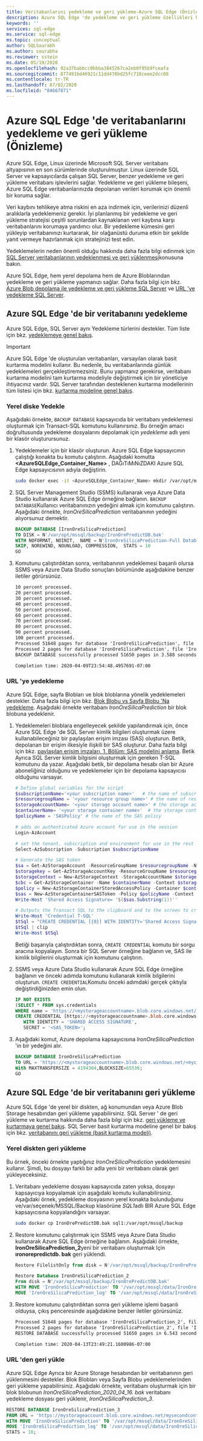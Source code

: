 ```yaml
---
title: Veritabanlarını yedekleme ve geri yükleme-Azure SQL Edge (Önizleme)
description: Azure SQL Edge 'de yedekleme ve geri yükleme özellikleri hakkında bilgi edinin (Önizleme).
keywords: ''
services: sql-edge
ms.service: sql-edge
ms.topic: conceptual
author: SQLSourabh
ms.author: sourabha
ms.reviewer: sstein
ms.date: 05/19/2020
ms.openlocfilehash: 92a37babbcc0bbba3845267ca2eb0f95b9fceafa
ms.sourcegitcommit: 877491bd46921c11dd478bd25fc718ceee2dcc08
ms.contentlocale: tr-TR
ms.lasthandoff: 07/02/2020
ms.locfileid: "84667871"
---
```

# <a name="back-up-and-restore-databases-in-azure-sql-edge-preview"></a>Azure SQL Edge 'de veritabanlarını yedekleme ve geri yükleme (Önizleme) 

Azure SQL Edge, Linux üzerinde Microsoft SQL Server veritabanı altyapısının en son sürümlerinde oluşturulmuştur. Linux üzerinde SQL Server ve kapsayıcılarda çalışan SQL Server, benzer yedekleme ve geri yükleme veritabanı işlevlerini sağlar. Yedekleme ve geri yükleme bileşeni, Azure SQL Edge veritabanlarınızda depolanan verileri korumak için önemli bir koruma sağlar. 

Veri kaybını tehlikeye atma riskini en aza indirmek için, verilerinizi düzenli aralıklarla yedeklemeniz gerekir. İyi planlanmış bir yedekleme ve geri yükleme stratejisi çeşitli sorunlardan kaynaklanan veri kaybına karşı veritabanlarını korumaya yardımcı olur. Bir yedekleme kümesini geri yükleyip veritabanınızı kurtararak, bir olağanüstü duruma etkin bir şekilde yanıt vermeye hazırlanmak için stratejinizi test edin.

Yedeklemelerin neden önemli olduğu hakkında daha fazla bilgi edinmek için [SQL Server veritabanlarının yedeklenmesi ve geri yüklenmesi](/sql/relational-databases/backup-restore/back-up-and-restore-of-sql-server-databases/)konusuna bakın.

Azure SQL Edge, hem yerel depolama hem de Azure Bloblarından yedekleme ve geri yükleme yapmanızı sağlar. Daha fazla bilgi için bkz. [Azure Blob depolama ile yedekleme ve geri yükleme SQL Server](/sql/relational-databases/backup-restore/sql-server-backup-and-restore-with-microsoft-azure-blob-storage-service/) ve [URL 'ye yedekleme SQL Server](/sql/relational-databases/backup-restore/sql-server-backup-to-url).

## <a name="back-up-a-database-in-azure-sql-edge"></a>Azure SQL Edge 'de bir veritabanını yedekleme

Azure SQL Edge, SQL Server aynı Yedekleme türlerini destekler. Tüm liste için bkz. [yedeklemeye genel bakış](/sql/relational-databases/backup-restore/backup-overview-sql-server/).

> [!IMPORTANT] 
> Azure SQL Edge 'de oluşturulan veritabanları, varsayılan olarak basit kurtarma modelini kullanır. Bu nedenle, bu veritabanlarında günlük yedeklemeleri gerçekleştiremezsiniz. Bunu yapmanız gerekirse, veritabanı kurtarma modelini tam kurtarma modeliyle değiştirmek için bir yöneticiye ihtiyacınız vardır. SQL Server tarafından desteklenen kurtarma modellerinin tüm listesi için bkz. [kurtarma modeline genel bakış](/sql/relational-databases/backup-restore/recovery-models-sql-server#RMov).

### <a name="back-up-to-local-disk"></a>Yerel diske Yedekle

Aşağıdaki örnekte, `BACKUP DATABASE` kapsayıcıda bir veritabanı yedeklemesi oluşturmak için Transact-SQL komutunu kullanırsınız. Bu örneğin amacı doğrultusunda yedekleme dosyalarını depolamak için *yedekleme* adlı yeni bir klasör oluşturursunuz.

1. Yedeklemeler için bir klasör oluşturun. Azure SQL Edge kapsayıcının çalıştığı konakta bu komutu çalıştırın. Aşağıdaki komutta **<AzureSQLEdge_Container_Name>** , DAĞıTıMıNıZDAKI Azure SQL Edge kapsayıcısının adıyla değiştirin.

    ```bash
    sudo docker exec -it <AzureSQLEdge_Container_Name> mkdir /var/opt/mssql/backup
    ```

2. SQL Server Management Studio (SSMS) kullanarak veya Azure Data Studio kullanarak Azure SQL Edge örneğine bağlanın. `BACKUP DATABASE`Kullanıcı veritabanınızın yedeğini almak için komutunu çalıştırın. Aşağıdaki örnekte, *IronOreSilicaPrediction* veritabanının yedeğini alıyorsunuz demektir.

    ```sql
    BACKUP DATABASE [IronOreSilicaPrediction] 
    TO DISK = N'/var/opt/mssql/backup/IronOrePredictDB.bak' 
    WITH NOFORMAT, NOINIT,  NAME = N'IronOreSilicaPrediction-Full Database Backup', 
    SKIP, NOREWIND, NOUNLOAD, COMPRESSION,  STATS = 10
    GO
    ```

3. Komutunu çalıştırdıktan sonra, veritabanının yedeklemesi başarılı olursa SSMS veya Azure Data Studio sonuçları bölümünde aşağıdakine benzer iletiler görürsünüz.

    ```txt
    10 percent processed.
    20 percent processed.
    30 percent processed.
    40 percent processed.
    50 percent processed.
    60 percent processed.
    70 percent processed.
    80 percent processed.
    90 percent processed.
    100 percent processed.
    Processed 51648 pages for database 'IronOreSilicaPrediction', file 'IronOreSilicaPrediction' on file 1.
    Processed 2 pages for database 'IronOreSilicaPrediction', file 'IronOreSilicaPrediction_log' on file 1.
    BACKUP DATABASE successfully processed 51650 pages in 3.588 seconds (112.461 MB/sec).

    Completion time: 2020-04-09T23:54:48.4957691-07:00
    ```

### <a name="back-up-to-url"></a>URL 'ye yedekleme

Azure SQL Edge, sayfa Blobları ve blok bloblarına yönelik yedeklemeleri destekler. Daha fazla bilgi için bkz. [Blok Blobu vs Sayfa Blobu 'Na yedekleme](https://docs.microsoft.com/sql/relational-databases/backup-restore/sql-server-backup-to-url?view=sql-server-ver15#blockbloborpageblob). Aşağıdaki örnekte veritabanı *IronOreSilicaPrediction* bir blok blobuna yedeklenir. 

1. Yedeklemeleri bloblara engelleyecek şekilde yapılandırmak için, önce Azure SQL Edge 'de SQL Server kimlik bilgileri oluşturmak üzere kullanabileceğiniz bir paylaşılan erişim imzası (SAS) oluşturun. Betik, depolanan bir erişim ilkesiyle ilişkili bir SAS oluşturur. Daha fazla bilgi için bkz. [paylaşılan erişim imzaları, 1. Bölüm: SAS modelini anlama](https://azure.microsoft.com/documentation/articles/storage-dotnet-shared-access-signature-part-1/). Betik Ayrıca SQL Server kimlik bilgisini oluşturmak için gereken T-SQL komutunu da yazar. Aşağıdaki betik, bir depolama hesabı olan bir Azure aboneliğiniz olduğunu ve yedeklemeler için bir depolama kapsayıcısı olduğunu varsayar.

    ```PowerShell
    # Define global variables for the script  
    $subscriptionName='<your subscription name>'   # the name of subscription name you will use
    $resourcegroupName = '<your resource group name>' # the name of resource group you will use
    $storageAccountName= '<your storage account name>' # the storage account name you will use for backups
    $containerName= '<your storage container name>'  # the storage container name to which you will attach the SAS policy with its SAS token  
    $policyName = 'SASPolicy' # the name of the SAS policy  

    # adds an authenticated Azure account for use in the session
    Login-AzAccount

    # set the tenant, subscription and environment for use in the rest of
    Select-AzSubscription -Subscription $subscriptionName

    # Generate the SAS token
    $sa = Get-AzStorageAccount -ResourceGroupName $resourcegroupName -Name $storageAccountName 
    $storagekey = Get-AzStorageAccountKey -ResourceGroupName $resourcegroupName -Name $storageAccountName 
    $storageContext = New-AzStorageContext -StorageAccountName $storageAccountName -StorageAccountKey $storagekey[0].Value
    $cbc = Get-AzStorageContainer -Name $containerName -Context $storageContext
    $policy = New-AzStorageContainerStoredAccessPolicy -Container $containerName -Policy $policyName -Context $storageContext -ExpiryTime $(Get-Date).ToUniversalTime().AddYears(10) -Permission "rwld"
    $sas = New-AzStorageContainerSASToken -Policy $policyName -Context $storageContext -Container $containerName
    Write-Host 'Shared Access Signature= '$($sas.Substring(1))''

    # Outputs the Transact SQL to the clipboard and to the screen to create the credential using the Shared Access Signature  
    Write-Host 'Credential T-SQL'  
    $tSql = "CREATE CREDENTIAL [{0}] WITH IDENTITY='Shared Access Signature', SECRET='{1}'" -f $cbc.CloudBlobContainer.Uri.AbsoluteUri,$sas.Substring(1)
    $tSql | clip  
    Write-Host $tSql
    ```

    Betiği başarıyla çalıştırdıktan sonra, `CREATE CREDENTIAL` komutu bir sorgu aracına kopyalayın. Sonra bir SQL Server örneğine bağlanın ve, SAS ile kimlik bilgilerini oluşturmak için komutunu çalıştırın.

2. SSMS veya Azure Data Studio kullanarak Azure SQL Edge örneğine bağlanın ve önceki adımda komutunu kullanarak kimlik bilgilerini oluşturun. `CREATE CREDENTIAL`Komutu önceki adımdaki gerçek çıktıyla değiştirdiğinizden emin olun.

    ```sql
    IF NOT EXISTS  
    (SELECT * FROM sys.credentials
    WHERE name = 'https://<mystorageaccountname>.blob.core.windows.net/<mystorageaccountcontainername>')  
    CREATE CREDENTIAL [https://<mystorageaccountname>.blob.core.windows.net/<mystorageaccountcontainername>]
       WITH IDENTITY = 'SHARED ACCESS SIGNATURE',  
       SECRET = '<SAS_TOKEN>';
    ```

3. Aşağıdaki komut, Azure depolama kapsayıcısına *IronOreSilicaPrediction* 'in bir yedeğini alır.

    ```sql
    BACKUP DATABASE IronOreSilicaPrediction
    TO URL = 'https://<mystorageaccountname>.blob.core.windows.net/<mycontainername>/IronOreSilicaPrediction.bak'
    With MAXTRANSFERSIZE = 4194304,BLOCKSIZE=65536;  
    GO
    ```

## <a name="restore-a-database-in-azure-sql-edge"></a>Azure SQL Edge 'de bir veritabanını geri yükleme

Azure SQL Edge 'de yerel bir diskten, ağ konumundan veya Azure Blob Storage hesabından geri yükleme yapabilirsiniz. SQL Server ' de geri yükleme ve kurtarma hakkında daha fazla bilgi için bkz. [geri yükleme ve kurtarmaya genel bakış](https://docs.microsoft.com/sql/relational-databases/backup-restore/restore-and-recovery-overview-sql-server?view=sql-server-ver15). SQL Server basit kurtarma modeline genel bir bakış için bkz. [veritabanını geri yükleme (basit kurtarma modeli)](https://docs.microsoft.com/sql/relational-databases/backup-restore/complete-database-restores-simple-recovery-model?view=sql-server-ver15).

### <a name="restore-from-a-local-disk"></a>Yerel diskten geri yükleme

Bu örnek, önceki örnekte yaptığınız *IronOreSilicaPrediction* yedeklemesini kullanır. Şimdi, bu dosyayı farklı bir adla yeni bir veritabanı olarak geri yükleyeceksiniz.

1. Veritabanı yedekleme dosyası kapsayıcıda zaten yoksa, dosyayı kapsayıcıya kopyalamak için aşağıdaki komutu kullanabilirsiniz. Aşağıdaki örnek, yedekleme dosyasının yerel konakta bulunduğunu ve/var/seçenek/MSSQL/Backup klasörüne *SQL1*adlı BIR Azure SQL Edge kapsayıcısına kopyalandığını varsayar.

    ```bash
    sudo docker cp IronOrePredictDB.bak sql1:/var/opt/mssql/backup
    ```

2. Restore komutunu çalıştırmak için SSMS veya Azure Data Studio kullanarak Azure SQL Edge örneğine bağlanın. Aşağıdaki örnekte, **IronOreSilicaPrediction_2**yeni bir veritabanı oluşturmak Için **ıronorepredictdb. bak** geri yüklendi.

    ```sql
    Restore FilelistOnly from disk = N'/var/opt/mssql/backup/IronOrePredictDB.bak'

    Restore Database IronOreSilicaPrediction_2
    From disk = N'/var/opt/mssql/backup/IronOrePredictDB.bak'
    WITH MOVE 'IronOreSilicaPrediction' TO '/var/opt/mssql/data/IronOreSilicaPrediction_Primary_2.mdf',
    MOVE 'IronOreSilicaPrediction_log' TO '/var/opt/mssql/data/IronOreSilicaPrediction_Primary_2.ldf'
    ```

3. Restore komutunu çalıştırdıktan sonra geri yükleme işlemi başarılı olduysa, çıkış penceresinde aşağıdakine benzer iletiler görürsünüz. 

    ```txt
    Processed 51648 pages for database 'IronOreSilicaPrediction_2', file 'IronOreSilicaPrediction' on file 1.
    Processed 2 pages for database 'IronOreSilicaPrediction_2', file 'IronOreSilicaPrediction_log' on file 1.
    RESTORE DATABASE successfully processed 51650 pages in 6.543 seconds (61.670 MB/sec).

    Completion time: 2020-04-13T23:49:21.1600986-07:00
    ```

### <a name="restore-from-url"></a>URL 'den geri yükle

Azure SQL Edge Ayrıca bir Azure Storage hesabından bir veritabanının geri yüklenmesini destekler. Blok Blobları veya Sayfa Blobu yedeklemelerinden geri yükleme yapabilirsiniz. Aşağıdaki örnekte, veritabanı oluşturmak için bir blok blobunun *IronOreSilicaPrediction_2020_04_16. bak* veritabanı yedekleme dosyası geri yüklenir, *IronOreSilicaPrediction_3*.

```sql
RESTORE DATABASE IronOreSilicaPrediction_3
FROM URL = 'https://mystorageaccount.blob.core.windows.net/mysecondcontainer/IronOreSilicaPrediction_2020_04_16.bak'
WITH MOVE 'IronOreSilicaPrediction' TO '/var/opt/mssql/data/IronOreSilicaPrediction_Primary_3.mdf', 
MOVE 'IronOreSilicaPrediction_log' TO '/var/opt/mssql/data/IronOreSilicaPrediction_Primary_3.ldf',
STATS = 10;
```


